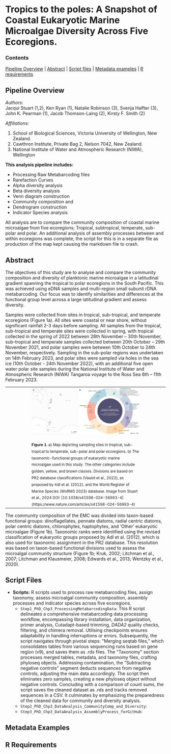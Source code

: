 # Tropics to the poles: A Snapshot of Coastal Eukaryotic Marine Microalgae Diversity Across Five Ecoregions.  
### Contents
[Pipeline Overview](#pipeline-overview)   |   [Abstract](#abstract)   |   [Script files](#script-files)   |   [Metadata examples](#metadata-examples)   |   [R requirements](#r-requirements)

## Pipeline Overview
_Authors:_  
Jacqui Stuart (1,2), Ken Ryan (1), Natalie Robinson (3), Svenja Halfter (3), John K. Pearman (1), 
Jacob Thomson-Laing (2), Kirsty F. Smith (2)

_Affiliations:_   
1.  School of Biological Sciences, Victoria University of Wellington, New Zealand.  
2.	Cawthron Institute, Private Bag 2, Nelson 7042, New Zealand.  
3.	National Institute of Water and Atmospheric Research (NIWA),  Wellington

**This analysis pipeline includes:**   
- Processing Raw Metabarcoding files
- Rarefaction Curves
- Alpha diversity analysis
- Beta diversity analysis
- Venn diagram construction
- Community composition and
- Dendrogram construction
- Indicator Species analysis 

All analysis are to compare the community composition of coastal marine microalgae from five ecoregions; Tropical, subtropical, temperate, sub-polar and polar. An additional analysis of assembly processes between and within ecoregions was complete, the script for this is in a separate file as production of the map kept causing the markdown file to crash.


## Abstract
The objectives of this study are to analyse and compare the community composition and diversity of planktonic marine microalgae in a latitudinal gradient spanning the tropical to polar ecoregions in the South Pacific. This was achieved using eDNA samples and multi-region small subunit rDNA metabarcoding. Our focus was to identify similarities and differences at the functional group level across a large latitudinal gradient and assess diversity.

Samples were collected from sites in tropical, sub-tropical, and temperate ecoregions (Figure 1a). All sites were coastal or near shore, without significant rainfall 2-3 days before sampling. All samples from the tropical, sub-tropical and temperate sites were collected in spring, with tropical collected in the spring of 2022 between 28th November – 30th November, sub-tropical and temperate samples collected between 20th October – 29th November 2021, and polar samples were between 10th October to 24th November, respectively. Sampling in the sub-polar regions was undertaken on 14th February 2023, and polar sites were sampled via holes in the sea ice (10th October - 24th November 2022), with an additional five open water polar site samples during the National Institute of Water and Atmospheric Research (NIWA) Tangaroa voyage to the Ross Sea  6th – 11th February 2023.

<table align="center" border="0">
  <tr>
    <td width="10%"></td>
    <td width="40%">
      <img src="images/figure3.jpg"/>
      <br></br>
      <sub>
        <strong>Figure 1.</strong> a) Map depicting sampling sites in tropical, sub-tropical to temperate, sub-polar and polar ecoregions. b) The taxonomic-functional groups of eukaryotic marine microalgae used in this study. The other categories include golden, yellow, and brown classes. Divisions are based on PR2 database classifications (Vaulot et al., 2022), as proposed by Adl et al. (2012), and the World Register of Marine Species (WoRMS 2023) database. Image from Stuart et al., 2024 DOI: [10.1038/s41598-024-56993-4](https://www.nature.com/articles/s41598-024-56993-4)
      </sub>
    </td>
    <td width="10%"></td>
  </tr>
</table>
The community composition of the EMC was divided into taxon-based functional groups: dinoflagellates, pennate diatoms, radial centric diatoms, polar centric diatoms, chlorophytes, haptophytes, and ‘Other’ eukaryotic microalgae (Figure 1b). Taxonomic ranks were identified using the revised classification of eukaryotic groups proposed by Adl et al. (2012), which is also used for taxonomic assignment in the PR2 database. This resolution was based on taxon-based functional divisions used to assess the microalgal community structure (Figure 1b; Kruk, 2002; Litchman et al., 2007; Litchman and Klausmeier, 2008; Edwards et al., 2013; Wentzky et al., 2020).  


## Script Files  

- **Scripts:** R scripts used to process raw metabarcoding files, assign taxonomy, assess microalgal community composition, assembly processes and indicator species across five ecoregions.
  - `Step1_PhD_Chp3_ProcessingMetabarcodingData`: This R script delineates a comprehensive metabarcoding data processing workflow, encompassing library installation, data organization, primer analysis, Cutadapt-based trimming, *DADA2* quality checks, filtering, and chimera removal. Utilising checkpoints ensures adaptability in handling interruptions or errors. Subsequently, the script navigates through pivotal steps: "Merging seqtab files," which consolidates tables from various sequencing runs based on gene region (v9), and saves them as .rds files. The "Taxonomy" section processes merged tables, metadata, and taxonomy files, crafting phyloseq objects. Addressing contamination, the "Subtracting negative controls" segment deducts sequences from negative controls, adjusting the main data accordingly. The script then eliminates zero samples, creating a new phyloseq object without negative controls. Concluding with a comparison of count sums, the script saves the cleaned dataset as .rds and tracks removed sequences in a CSV. It culminates by emphasizing the preparedness of the cleaned data for community and diversity analysis.
  - `Step2_PhD_Chp3_DataAnalysis_CommunityComp_and_Diversity`: 
  - `Step3_PhD_Chp3_DataAnalysis_AssemblyProcess_forGitHub`: 


## Metadata Examples



## R Requirements




  
